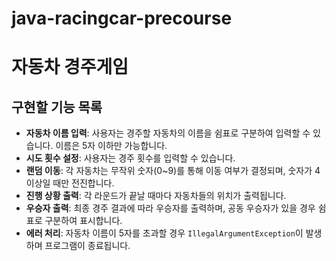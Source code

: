 # java-racingcar-precourse

# 자동차 경주게임

## 구현할 기능 목록

- **자동차 이름 입력**: 사용자는 경주할 자동차의 이름을 쉼표로 구분하여 입력할 수 있습니다. 이름은 5자 이하만 가능합니다.
- **시도 횟수 설정**: 사용자는 경주 횟수를 입력할 수 있습니다.
- **랜덤 이동**: 각 자동차는 무작위 숫자(0~9)를 통해 이동 여부가 결정되며, 숫자가 4 이상일 때만 전진합니다.
- **진행 상황 출력**: 각 라운드가 끝날 때마다 자동차들의 위치가 출력됩니다.
- **우승자 출력**: 최종 경주 결과에 따라 우승자를 출력하며, 공동 우승자가 있을 경우 쉼표로 구분하여 표시합니다.
- **에러 처리**: 자동차 이름이 5자를 초과할 경우 `IllegalArgumentException`이 발생하며 프로그램이 종료됩니다.
